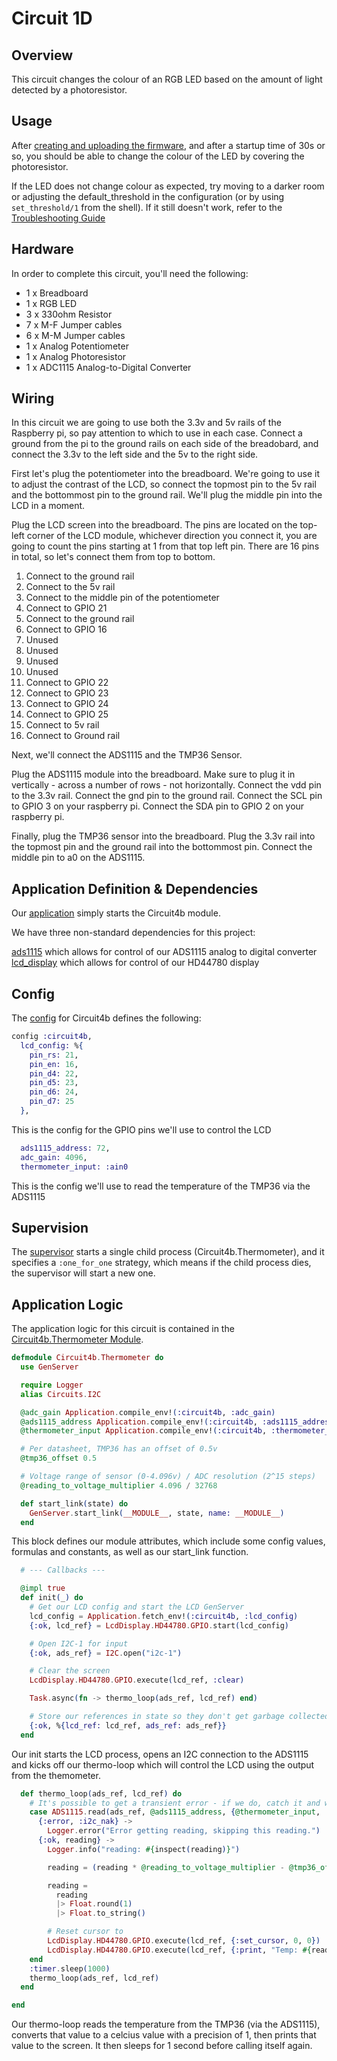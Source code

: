# Circuit 1D

## Overview

This circuit changes the colour of an RGB LED based on the amount of light detected by a photoresistor.

## Usage

After [creating and uploading the firmware](../../FIRMWARE.md), and after a startup time of 30s or so, you should be able to change the colour of the LED by covering the photoresistor.

If the LED does not change colour as expected, try moving to a darker room or adjusting the default_threshold in the configuration (or by using `set_threshold/1` from the shell).  If it still doesn't work, refer to the [Troubleshooting Guide](../../TROUBLESHOOTING.md)

## Hardware

In order to complete this circuit, you'll need the following:

- 1 x Breadboard
- 1 x RGB LED
- 3 x 330ohm Resistor
- 7 x M-F Jumper cables
- 6 x M-M Jumper cables
- 1 x Analog Potentiometer
- 1 x Analog Photoresistor
- 1 x ADC1115 Analog-to-Digital Converter

## Wiring

In this circuit we are going to use both the 3.3v and 5v rails of the Raspberry pi, so pay attention to which to use in each case.  Connect a ground from the pi to the ground rails on each side of the breadobard, and connect the 3.3v to the left side and the 5v to the right side.

First let's plug the potentiometer into the breadboard.  We're going to use it to adjust the contrast of the LCD, so connect the topmost pin to the 5v rail and the bottommost pin to the ground rail.  We'll plug the middle pin into the LCD in a moment.

Plug the LCD screen into the breadboard.  The pins are located on the top-left corner of the LCD module, whichever direction you connect it, you are going to count the pins starting at 1 from that top left pin.  There are 16 pins in total, so let's connect them from top to bottom.

1) Connect to the ground rail
2) Connect to the 5v rail
3) Connect to the middle pin of the potentiometer
4) Connect to GPIO 21
5) Connect to the ground rail
6) Connect to GPIO 16
7) Unused
8) Unused
9) Unused
10) Unused
11) Connect to GPIO 22
12) Connect to GPIO 23
13) Connect to GPIO 24
14) Connect to GPIO 25
15) Connect to 5v rail
16) Connect to Ground rail


Next, we'll connect the ADS1115 and the TMP36 Sensor.

Plug the ADS1115 module into the breadboard. Make sure to plug it in vertically - across a number of rows - not horizontally.  Connect the vdd pin to the 3.3v rail.  Connect the gnd pin to the ground rail.  Connect the SCL pin to GPIO 3 on your raspberry pi.  Connect the SDA pin to GPIO 2 on your raspberry pi.

Finally, plug the TMP36 sensor into the breadboard.  Plug the 3.3v rail into the topmost pin and the ground rail into the bottommost pin.  Connect the middle pin to a0 on the ADS1115.


## Application Definition & Dependencies

Our [application](./mix.exs) simply starts the Circuit4b module.

We have three non-standard dependencies for this project:

[ads1115](https://hexdocs.pm/ads1115/readme.html) which allows for control of our ADS1115 analog to digital converter
[lcd_display](https://hexdocs.pm/lcd_display/readme.html) which allows for control of our HD44780 display

## Config

The [config](./config/config.exs) for Circuit4b defines the following:

```elixir
config :circuit4b,
  lcd_config: %{
    pin_rs: 21,
    pin_en: 16,
    pin_d4: 22,
    pin_d5: 23,
    pin_d6: 24,
    pin_d7: 25
  },
``` 

This is the config for the GPIO pins we'll use to control the LCD

```elixir
  ads1115_address: 72,
  adc_gain: 4096,
  thermometer_input: :ain0
```

This is the config we'll use to read the temperature of the TMP36 via the ADS1115


## Supervision

The [supervisor](./lib/supervisor.ex) starts a single child process (Circuit4b.Thermometer), and it specifies a `:one_for_one` strategy, which means if the child process dies, the supervisor will start a new one. 

## Application Logic

The application logic for this circuit is contained in the [Circuit4b.Thermometer Module](./lib/thermometer.ex).

```elixir
defmodule Circuit4b.Thermometer do
  use GenServer

  require Logger
  alias Circuits.I2C

  @adc_gain Application.compile_env!(:circuit4b, :adc_gain)
  @ads1115_address Application.compile_env!(:circuit4b, :ads1115_address)
  @thermometer_input Application.compile_env!(:circuit4b, :thermometer_input)

  # Per datasheet, TMP36 has an offset of 0.5v
  @tmp36_offset 0.5

  # Voltage range of sensor (0-4.096v) / ADC resolution (2^15 steps)
  @reading_to_voltage_multiplier 4.096 / 32768

  def start_link(state) do
    GenServer.start_link(__MODULE__, state, name: __MODULE__)
  end
```

This block defines our module attributes, which include some config values, formulas and constants, as well as our start_link function.

```elixir
  # --- Callbacks ---

  @impl true
  def init(_) do
    # Get our LCD config and start the LCD GenServer
    lcd_config = Application.fetch_env!(:circuit4b, :lcd_config)
    {:ok, lcd_ref} = LcdDisplay.HD44780.GPIO.start(lcd_config)

    # Open I2C-1 for input
    {:ok, ads_ref} = I2C.open("i2c-1")

    # Clear the screen
    LcdDisplay.HD44780.GPIO.execute(lcd_ref, :clear)

    Task.async(fn -> thermo_loop(ads_ref, lcd_ref) end)

    # Store our references in state so they don't get garbage collected
    {:ok, %{lcd_ref: lcd_ref, ads_ref: ads_ref}}
  end
```

Our init starts the LCD process, opens an I2C connection to the ADS1115 and kicks off our thermo-loop which will control the LCD using the output from the themometer.

```elixir
  def thermo_loop(ads_ref, lcd_ref) do
    # It's possible to get a transient error - if we do, catch it and wait before our next reading.
    case ADS1115.read(ads_ref, @ads1115_address, {@thermometer_input, :gnd}, @adc_gain) do
      {:error, :i2c_nak} ->
        Logger.error("Error getting reading, skipping this reading.")
      {:ok, reading} ->
        Logger.info("reading: #{inspect(reading)}")

        reading = (reading * @reading_to_voltage_multiplier - @tmp36_offset) * 100

        reading =
          reading
          |> Float.round(1)
          |> Float.to_string()

        # Reset cursor to
        LcdDisplay.HD44780.GPIO.execute(lcd_ref, {:set_cursor, 0, 0})
        LcdDisplay.HD44780.GPIO.execute(lcd_ref, {:print, "Temp: #{reading}c"})
    end
    :timer.sleep(1000)
    thermo_loop(ads_ref, lcd_ref)
  end

end
```

Our thermo-loop reads the temperature from the TMP36 (via the ADS1115), converts that value to a celcius value with a precision of 1, then prints that value to the screen.  It then sleeps for 1 second before calling itself again.